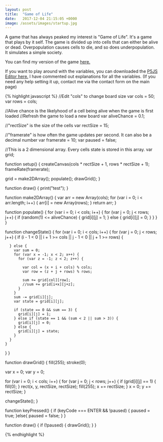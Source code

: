 ```yaml
---
layout: post
title:  "Game of Life"
date:   2017-12-04 21:15:05 +0000
image: /assets/images/startup.jpg
---
```

A game that has always peaked my interest is "Game of Life". It's a game that plays by it self. The game is divided up into cells that can either be alive or dead. Overpopulation causes cells to die, and so does underpopulation. It simulates a simple society.

You can find my version of the game [here.](https://albretsen.github.io/Current_Project/)

If you want to play around with the variables, you can downloaded the [P5JS Editor here.](https://p5js.org/download/) I have commented out explanations for all the variables. (If you need any help setting it up, contact me via the contact form on the main page)

{% highlight javascript %}
//Edit "cols" to change board size
var cols = 50;
var rows = cols;

//Alive chance is the likelyhood of a cell being alive when the game is first loaded
//Refresh the game to load a new board
var aliveChance = 0.1;

//"rectSize" is the size of the cells
var rectSize = 15;

//"framerate" is how often the game updates per second. It can also be a decimal number
var framerate = 10;
var paused = false;

//This is a 2 dimensional array. Every cells state is stored in this array.
var grid;

function setup() {
  createCanvas(cols * rectSize + 1, rows * rectSize + 1);
  frameRate(framerate);

  grid = make2DArray();
  populate();
  drawGrid();
}

function draw() {
  print("test");
}

function make2DArray() {
  var arr = new Array(cols);
  for (var i = 0; i < arr.length; i++) {
    arr[i] = new Array(rows);
  }
  return arr;
}

function populate() {
  for (var i = 0; i < cols; i++) {
    for (var j = 0; j < rows; j++) {
      if (random(1) <= aliveChance) {
        grid[i][j] = 1;
      } else {
        grid[i][j] = 0;
      }
    }
  }
}

function changeState() {
  for (var i = 0; i < cols; i++) {
    for (var j = 0; j < rows; j++) {
      if (i - 1 < 0 || i + 1 >= cols || j - 1 < 0 || j + 1 >= rows) {

      } else {
        var sum = 0;
        for (var x = -1; x < 2; x++) {
          for (var z = -1; z < 2; z++) {

            var col = (x + i + cols) % cols;
            var row = (z + j + rows) % rows;

            sum += grid[col][row];
            //sum += grid[i+x][j+z];
          }
        }
        sum -= grid[i][j];
        var state = grid[i][j];

        if (state == 0 && sum == 3) {
          grid[i][j] = 1;
        } else if (state == 1 && (sum < 2 || sum > 3)) {
          grid[i][j] = 0;
        } else {
          grid[i][j] = state;
        }
      }
    }
  }
}

function drawGrid() {
  fill(255);
  stroke(0);

  var x = 0;
  var y = 0;

  for (var i = 0; i < cols; i++) {
    for (var j = 0; j < rows; j++) {
      if (grid[i][j] == 1) {
        fill(0);
      }
      rect(x, y, rectSize, rectSize);
      fill(255);
      x += rectSize;
    }
    x = 0;
    y += rectSize;
  }

  changeState();
}

function keyPressed() {
  if (keyCode === ENTER && !paused) {
    paused = true;
  }else{
    paused = false;
  }
}

function draw() {
  if (!paused) {
    drawGrid();
  }
}

{% endhighlight %}